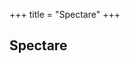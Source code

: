 +++
title = "Spectare"
+++
<!--: .wrap .size-70 ..aligncenter bgimage=images/sight.jpg -->


## **Spectare**


